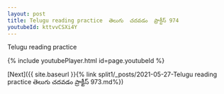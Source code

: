 ```yaml
---
layout: post
title: Telugu reading practice  తెలుగు  చదవడం  ప్రాక్టీస్ 974
youtubeId: kttvvCSXi4Y
---
```

 
 
Telugu reading practice
 
 
 
 
 


{% include youtubePlayer.html id=page.youtubeId %}
 
[Next]({{ site.baseurl }}{% link  split1/_posts/2021-05-27-Telugu reading practice  తెలుగు  చదవడం  ప్రాక్టీస్ 973.md%})
 
